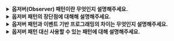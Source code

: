 <details>
  <summary><strong> 옵저버(Observer) 패턴이란 무엇인지 설명해주세요. </strong></summary>

  옵저버 패턴은 객체 간의 1대 다 의존 관계를 정의하는 디자인 패턴입니다. 특정 객체(Subject)의 상태가 변경되면, 이를 의존하는 객체(Observer)들에게 자동으로 알리고, 상태를 갱신합니다.

</details>

<details>
  <summary><strong> 옵저버 패턴의 장단점에 대해해 설명해주세요. </strong></summary>

  ### 장점

  1. 느슨한 결합: 주제와 옵저버 간의 결합도를 낮춰 시스템의 확장성과 유지보수를 용이하게 합니다.
  2. 자동 알림: 주제의 상태 변경이 자동으로 모든 옵저버에게 전달되므로 코드 중복을 줄입니다.

  ### 단점

  1. 복잡성 증가: 옵저버가 많아질수록 관리가 어려워질 수 있습니다.
  2. 성능 문제: 주제의 상태 변경이 많은 옵저버에게 알림을 보내야 한다면, 성능이 저하될 수 있습니다.
  3. 순환 의존성: 잘못 설계하면 주제와 옵저버 간의 순환 참조 문제가 발생할 수 있습니다.

</details>

<details>
  <summary><strong> 옵저버 패턴과 이벤트 기반 프로그래밍의 차이는 무엇인지 설명해주세요. </strong></summary>

  옵저버 패턴은 이벤트 기반 프로그래밍의 한 형태로 볼 수 있습니다.

  ### 옵저버 패턴
  명시적으로 '주제와 옵저버'의 관계를 정의하며, 주제 객체는 옵저버들에게 상태 변경을 알리는 책임을 가집니다.

  ### 이벤트 기반 프로그래밍
  더 일반적인 개념으로, 이벤트 발생 시 이를 처리하는 핸들러가 동작하도록 설계됩니다. 이벤트와 핸들러 간의 결합이 느슨하며, 언어나 프레임워크에서 기본적으로 제공되는 경우가 많습니다.


</details>

<details>
  <summary><strong> 옵저버 패턴 대신 사용할 수 있는 패턴에 대해 설명해주세요. </strong></summary>

  옵저버 패턴 대신 이벤트 큐 패턴이나 퍼블리셔-구독자(Pub-Sub) 패턴을 생각해볼 수 있습니다.

  ### 이벤트 큐 패턴
  상태 변경을 즉시 전달하기 어려운 상황에서 사용합니다. 큐에 이벤트를 저장하고, 비동기적으로 처리합니다.

  ### Pub-Sub 패턴
  옵저버 패턴이 주제와 옵저버 간의 직접적인 연결을 요구하는 반면, Pub-Sub 패턴은 브로커를 통해 간접적으로 연결합니다. 따라서 더 느슨한 결합을 제공하며, 대규모 분산 시스템에서 적합합니다.

</details>